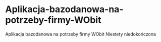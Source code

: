 # Aplikacja-bazodanowa-na-potrzeby-firmy-WObit
Aplikacja bazodanowa na potrzeby firmy WObit
Niestety niedokończona
